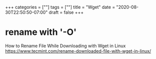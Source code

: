 +++
categories = [""]
tags = [""]
title = "Wget"
date = "2020-08-30T22:50:50-07:00"
draft = false
+++

# rename with '-O'
How to Rename File While Downloading with Wget in Linux
https://www.tecmint.com/rename-downloaded-file-with-wget-in-linux/
